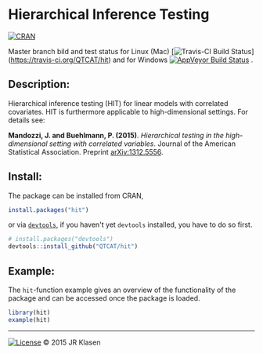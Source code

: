 # Hierarchical Inference Testing

[![CRAN](http://www.r-pkg.org/badges/version/hit)](http://cran.r-project.org/package=hit)


Master branch bild and test status for Linux (Mac)
[![Travis-CI Build Status](https://travis-ci.org/QTCAT/hit.png?branch=master)]
(https://travis-ci.org/QTCAT/hit) 
and for Windows 
 [![AppVeyor Build Status](https://ci.appveyor.com/api/projects/status/kttq4x98q6hra6ct/branch/master?svg=true)](https://ci.appveyor.com/project/jrklasen/hit)
.



## Description:
Hierarchical inference testing (HIT) for linear models with correlated 
covariates. HIT is furthermore applicable to high-dimensional settings. For 
details see:

**Mandozzi, J. and Buehlmann, P. (2015)**. *Hierarchical testing in the 
high-dimensional setting with correlated variables*. Journal of the American 
Statistical Association. Preprint 
[arXiv:1312.5556](http://arxiv.org/abs/1312.5556).

## Install:
The package can be installed from CRAN,

```R
install.packages("hit")

```

or via [`devtools`](https://github.com/hadley/devtools#updating-to-the-latest-version-of-devtools), if you haven't yet `devtools` installed, you have to do so first.

```R
# install.packages("devtools")
devtools::install_github("QTCAT/hit")
```

## Example:
The `hit`-function example gives an overview of the functionality of the 
package and can be accessed once the package is loaded.

```R
library(hit)
example(hit)
```

--------------------------------------------------------------------------------
[![License](http://img.shields.io/badge/license-GPL%20%28%3E=%202%29-brightgreen.svg?style=flat)](http://www.gnu.org/licenses/gpl-2.0.html)
&copy; 2015 JR Klasen
